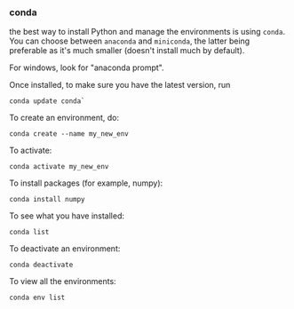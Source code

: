 ### conda

the best way to install Python and manage the environments is using `conda`. You can choose between `anaconda` and `miniconda`, the latter being preferable as it's much smaller (doesn't install much by default).

For windows, look for "anaconda prompt". 

Once installed, to make sure you have the latest version, run

```
conda update conda`
```

To create an environment, do:

```
conda create --name my_new_env
```

To activate:

```
conda activate my_new_env
```

To install packages (for example, numpy):

```
conda install numpy
```

To see what you have installed:

```
conda list
```

To deactivate an environment:

```
conda deactivate
```

To view all the environments:

```
conda env list
```







